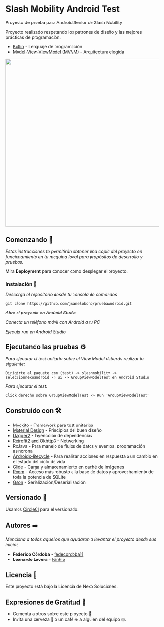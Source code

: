 # Slash Mobility Android Test

Proyecto de prueba para Android Senior de Slash Mobility

Proyecto realizado respetando los patrones de diseño y las mejores prácticas de programación.

* [Kotlin](https://kotlinlang.org/) - Lenguaje de programación
* [Model-View-ViewModel (MVVM)](https://developer.android.com/topic/libraries/architecture/viewmodel) - Arquitectura elegida

<p align="center">
  <img width="700" height="550" src="https://i.stack.imgur.com/e38Cn.png">
</p>

## Comenzando 🚀

_Estas instrucciones te permitirán obtener una copia del proyecto en funcionamiento en tu máquina local para propósitos de desarrollo y pruebas._

Mira **Deployment** para conocer como desplegar el proyecto.


### Instalación 🔧

_Descarga el repositorio desde tu consola de comandos_

```
git clone https://github.com/juanelobono/pruebaAndroid.git
```

_Abre el proyecto en Android Studio_

_Conecta un teléfono móvil con Android a tu PC_

_Ejecuta run en Android Studio_


## Ejecutando las pruebas ⚙️

_Para ejecutar el test unitario sobre el View Model deberás realizar lo siguiente:_

```
Dirigirte al paquete com (test) -> slashmobility -> seleccionnexoandroid -> ui -> GroupViewModelTest en Android Studio
```

_Para ejecutar el test:_

```
Click derecho sobre GroupViewModelTest -> Run 'GroupViewModelTest'
```

## Construido con 🛠️

* [Mockito](https://site.mockito.org/) - Framework para test unitarios
* [Material Design](https://material.io/design/introduction/) - Principios del buen diseño
* [Dagger2](https://github.com/google/dagger) - Inyencción de dependencias
* [Retrofit2 and Okhttp3](https://square.github.io/retrofit/) - Networking
* [RxJava](https://github.com/ReactiveX/RxJava) - Para manejo de flujos de datos y eventos, programación asíncrona
* [Androidx-lifecycle](https://developer.android.com/jetpack/androidx/releases/lifecycle) - Para realizar acciones en respuesta a un cambio en el estado del ciclo de vida
* [Glide](https://github.com/bumptech/glide) - Carga y almacenamiento en caché de imágenes
* [Room](https://developer.android.com/jetpack/androidx/releases/room) - Acceso más robusto a la base de datos y aprovechamiento de toda la potencia de SQLite
* [Gson](https://github.com/google/gson) - Serialización/Deserialización


## Versionado 📌

Usamos [CircleCI](https://circleci.com/) para el versionado.

## Autores ✒️

_Menciona a todos aquellos que ayudaron a levantar el proyecto desde sus inicios_

* **Federico Córdoba** - [fedecordoba11](https://github.com/fedecordoba11)
* **Leonardo Lovera** - [leinhio](https://github.com/leinhio)

## Licencia 📄

Este proyecto está bajo la Licencia de Nexo Soluciones.

## Expresiones de Gratitud 🎁

* Comenta a otros sobre este proyecto 📢
* Invita una cerveza 🍺 o un café ☕ a alguien del equipo 🤓.
